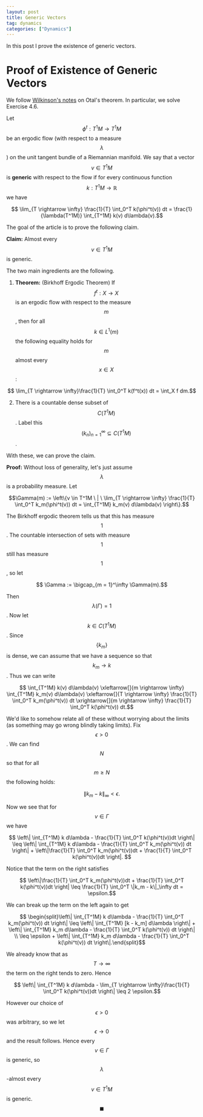```yaml
---
layout: post
title: Generic Vectors
tag: dynamics
categories: ["Dynamics"]
---
```


In this post I prove the existence of generic vectors.

# Proof of Existence of Generic Vectors

We follow [Wilkinson's notes](https://www.google.com/url?sa=t&rct=j&q=&esrc=s&source=web&cd=&cad=rja&uact=8&ved=2ahUKEwj96c-ytZn2AhWnlIkEHQTRAUoQFnoECAcQAQ&url=http%3A%2F%2Fwww.math.utah.edu%2Fpcmi12%2Flecture_notes%2Fwilkinson.pdf&usg=AOvVaw0p1Tvf5sm3rABquRWsYfR-) on Otal's theorem. In particular, we solve Exercise 4.6.

Let $$\phi^t : T^1M \rightarrow T^1M$$ be an ergodic flow (with respect to a measure $$\lambda$$) on the unit tangent bundle of a Riemannian manifold. We say that a vector $$v \in T^1M$$ is **generic** with respect to the flow if for every continuous function $$k : T^1M \rightarrow \mathbb{R}$$ we have

$$ \lim_{T \rightarrow \infty} \frac{1}{T} \int_0^T k(\phi^t(v)) dt = \frac{1}{\lambda(T^1M)} \int_{T^1M} k(v) d\lambda(v).$$

The goal of the article is to prove the following claim.

**Claim:** Almost every $$v \in T^1M$$ is generic.

The two main ingredients are the following.

1) **Theorem:** (Birkhoff Ergodic Theorem) If $$f^t : X \rightarrow X$$ is an ergodic flow with respect to the measure $$m$$, then for all $$k \in L^1(m)$$ the following equality holds for $$m$$ almost every $$x \in X$$:

$$ \lim_{T \rightarrow \infty}\frac{1}{T} \int_0^T k(f^t(x)) dt = \int_X f dm.$$

2) There is a countable dense subset of $$C(T^1M)$$. Label this $$(k_n)_{n = 1}^\infty \subseteq C(T^1M)$$.

With these, we can prove the claim.

**Proof:** Without loss of generality, let's just assume $$\lambda$$ is a probability measure. Let

$$\Gamma(m) := \left\{v \in T^1M \ | \ \lim_{T \rightarrow \infty} \frac{1}{T} \int_0^T k_m(\phi^t(v)) dt = \int_{T^1M} k_m(v) d\lambda(v) \right\}.$$

The Birkhoff ergodic theorem tells us that this has measure $$1$$. The countable intersection of sets with measure $$1$$ still has measure $$1$$, so let

$$ \Gamma := \bigcap_{m = 1}^\infty \Gamma(m).$$

Then $$\lambda(\Gamma) = 1$$. Now let $$k \in C(T^1M)$$. Since $$\{k_m\}$$ is dense, we can assume that we have a sequence so that $$k_m \rightarrow k$$. Thus we can write

$$  \int_{T^1M} k(v) d\lambda(v) \xleftarrow[]{m \rightarrow \infty} \int_{T^1M} k_m(v) d\lambda(v) \xleftarrow[]{T \rightarrow \infty} \frac{1}{T} \int_0^T k_m(\phi^t(v)) dt \xrightarrow[]{m \rightarrow \infty} \frac{1}{T} \int_0^T k(\phi^t(v)) dt.$$

We'd like to somehow relate all of these without worrying about the limits (as something may go wrong blindly taking limits). Fix $$\epsilon > 0$$. We can find $$N$$ so that for all $$m \geq N$$ the following holds:

$$ \|k_m - k\|_\infty < \epsilon.$$

Now we see that for $$v \in \Gamma$$ we have

$$ \left\| \int_{T^1M} k d\lambda - \frac{1}{T} \int_0^T k(\phi^t(v))dt \right\| \leq \left\| \int_{T^1M} k d\lambda - \frac{1}{T} \int_0^T k_m(\phi^t(v)) dt \right\| + \left\|\frac{1}{T} \int_0^T k_m(\phi^t(v))dt + \frac{1}{T} \int_0^T k(\phi^t(v))dt \right|. $$

Notice that the term on the right satisfies

$$ \left\|\frac{1}{T} \int_0^T k_m(\phi^t(v))dt + \frac{1}{T} \int_0^T k(\phi^t(v))dt \right| \leq \frac{1}{T} \int_0^T \|k_m - k\|_\infty dt = \epsilon.$$

We can break up the term on the left again to get

$$ \begin{split}\left\| \int_{T^1M} k d\lambda - \frac{1}{T} \int_0^T k_m(\phi^t(v)) dt \right\| \leq \left\| \int_{T^1M} [k - k_m] d\lambda \right\| + \left\| \int_{T^1M} k_m d\lambda - \frac{1}{T} \int_0^T k(\phi^t(v)) dt \right\| \\ \leq \epsilon + \left\| \int_{T^1M} k_m d\lambda - \frac{1}{T} \int_0^T k(\phi^t(v)) dt \right\|.\end{split}$$

We already know that as $$T \rightarrow \infty$$ the term on the right tends to zero. Hence

$$ \left\| \int_{T^1M} k d\lambda - \lim_{T \rightarrow \infty}\frac{1}{T} \int_0^T k(\phi^t(v))dt \right\| \leq 2 \epsilon.$$

However our choice of $$\epsilon > 0$$ was arbitrary, so we let $$\epsilon \rightarrow 0$$ and the result follows. Hence every $$v \in \Gamma$$ is generic, so $$\lambda$$-almost every $$v \in T^1M$$ is generic. $$\blacksquare$$
